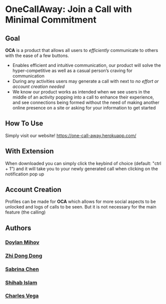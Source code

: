 # OneCallAway: Join a Call with Minimal Commitment

## Goal

**OCA** is a product that allows all users to *efficiently* communicate to others 
with the ease of a few buttons. 
- Enables efficient and intuitive communication, our product will solve the 
hyper-competitive as well as a casual person’s craving for communication 
- During any activities users may generate a call with next to *no effort or account creation needed*
- We know our product works as intended when we see users in the middle of an 
activity popping into a call to enhance their experience, and see connections 
being formed without the need of making another online presence on a site or asking for your information 
to get started

## How To Use

Simply visit our website! https://one-call-away.herokuapp.com/

## With Extension

When downloaded you can simply click the keybind of choice (default: "ctrl + 1") 
and it will take you to your newly generated call when clicking on the notification
pop up

## Account Creation

Profiles can be made for **OCA** which allows for more social aspects to be unlocked and 
logs of calls to be seen. But it is not necessary for the main feature (the calling)

## Authors

### [Doylan Mihov](https://github.com/BDDoylan)
### [Zhi Dong Dong](https://github.com/ZhiDong02134)
### [Sabrina Chen](https://github.com/Sabrina76)
### [Shihab Islam](https://github.com/ShihabIslam789)
### [Charles Vega](https://github.com/Superquestion64)

